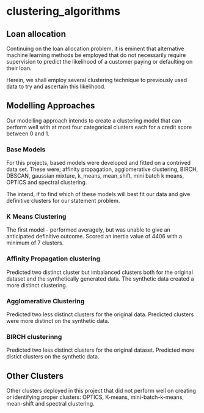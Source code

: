 # clustering_algorithms

## Loan allocation

Continuing on the loan allocation problem, it is eminent that alternative machine learning methods be employed that do not necessarily require
supervision to predict the likelihood of a customer paying or defaulting on their loan.

Herein, we shall employ several clustering technique to previously used data to try and ascertain this likelihood.

## Modelling Approaches

Our modelling approach intends to create a clustering model that can perform well with at most four categorical clusters each for a credit score between 0 and 1.

### Base Models

For this projects, based models were developed and fitted on a contrived data set.
These were; affinity propagation, agglomerative clustering, BIRCH, DBSCAN, gaussian mixture, k_means,
mean_shift, mini batch k means, OPTICS and spectral clustering.

The intend, if to find which of these models will best fit our data and give definitive clusters for our statement problem.

### K Means Clustering

The first model - performed averagely, but was unable to give an anticipated definitive outcome. Scored an
inertia value of 4406 with a minimum of 7 clusters.

### Affinity Propagation clustering

Predicted two distinct cluster but imbalanced clusters both for the original dataset and the synthetically generated data. The synthetic data created a more distinct clustering.

### Agglomerative Clustering

Predicted two less distinct clusters for the original data. Predicted clusters were more distinct on the synthetic data.

### BIRCH clusterinng

Predicted two less distinct clusters for the original dataset. Predicted more distict clusters on the synthetic data.

## Other Clusters

Other clusters deployed in this project that did not perform well on creating or identifying proper clusters: OPTICS, K-means, mini-batch-k-means, mean-shift and spectral clustering.
